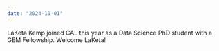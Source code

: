 ```yaml
---
date: "2024-10-01"
---
```

LaKeta Kemp joined CAL this year as a Data Science PhD student with a GEM Fellowship. Welcome LaKeta!

